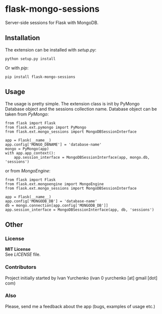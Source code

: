 flask-mongo-sessions
====================

Server-side sessions for Flask with MongoDB.

Installation
------------

The extension can be installed with *setup.py*:

    python setup.py install

Or with *pip*:

    pip install flask-mongo-sessions

Usage
-----

The usage is pretty simple. The extension class is init by PyMongo Database
object and the sessions collection name.
Database object can be taken from *PyMongo*:

    from flask import Flask
    from flask.ext.pymongo import PyMongo
    from flask.ext.mongo_sessions import MongoDBSessionInterface

    app = Flask(__name__)
    app.config['MONGO_DBNAME'] = 'database-name'
    mongo = PyMongo(app)
    with app.app_context():
        app.session_interface = MongoDBSessionInterface(app, mongo.db, 'sessions')

or from *MongoEngine*:

    from flask import Flask
    from flask.ext.mongoengine import MongoEngine
    from flask.ext.mongo_sessions import MongoDBSessionInterface

    app = Flask(__name__)
    app.config['MONGODB_DB'] = 'database-name'
    db = mongo.connection[app.config['MONGODB_DB']]
    app.session_interface = MongoDBSessionInterface(app, db, 'sessions')

Other
-----

### License

**MIT License**  
See *LICENSE* file.

### Contributors

Project initially started by Ivan Yurchenko (ivan 0 yurchenko [at] gmail [dot]
com)

### Also

Please, send me a feedback about the app (bugs, examples of usage etc.)
